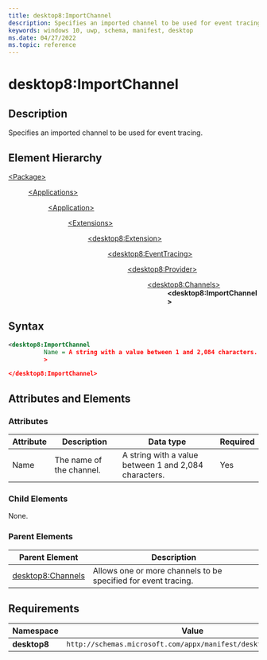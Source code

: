 ```yaml
---
title: desktop8:ImportChannel
description: Specifies an imported channel to be used for event tracing.
keywords: windows 10, uwp, schema, manifest, desktop
ms.date: 04/27/2022
ms.topic: reference
---
```


# desktop8:ImportChannel

## Description

Specifies an imported channel to be used for event tracing.

## Element Hierarchy

<dl>
<dt><a href="element-package.md">&lt;Package&gt;</a></dt>
<dd>
<dl>
<dt><a href="element-applications.md">&lt;Applications&gt;</a></dt>
<dd>
<dl>
<dt><a href="element-application.md">&lt;Application&gt;</a></dt>
<dd>
<dl>
<dt><a href="element-extensions.md">&lt;Extensions&gt;</a></dt>
<dd>
<dl>
<dt><a href="element-desktop8-extension.md">&lt;desktop8:Extension&gt;</a></dt>
<dd>
<dl>
<dt><a href="element-desktop8-eventtracing.md">&lt;desktop8:EventTracing&gt;</a></dt>
<dd>
<dl>
<dt><a href="element-desktop8-provider.md">&lt;desktop8:Provider&gt;</a></dt>
<dd>
<dl>
<dt><a href="element-desktop8-channels.md">&lt;desktop8:Channels&gt;</a></dt>
<dd><strong>&lt;desktop8:ImportChannel&gt;</strong></dd>
</dl>
</dd>
</dl>
</dd>
</dl>
</dd>
</dl>
</dd>
</dl>
</dd>
</dl>
</dd>
</dl>
</dd>
</dl>

## Syntax

```xml
<desktop8:ImportChannel
          Name = A string with a value between 1 and 2,084 characters.
          >

</desktop8:ImportChannel>
```

## Attributes and Elements

### Attributes

| Attribute | Description | Data type | Required |
|-----------|-------------|-----------|----------|
| Name | The name of the channel. | A string with a value between 1 and 2,084 characters. | Yes |

### Child Elements

None.

### Parent Elements

| Parent Element | Description |
|----------------|-------------|
| [desktop8:Channels](element-desktop8-channels.md) | Allows one or more channels to be specified for event tracing. |

## Requirements

| **Namespace** | **Value** |
|---------------|-----------|
| **desktop8** | `http://schemas.microsoft.com/appx/manifest/desktop/windows10/8` |